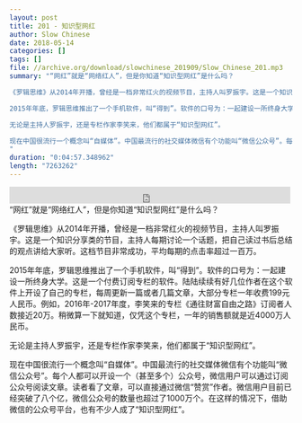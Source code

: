 ```yaml
---
layout: post
title: 201 - 知识型网红
author: Slow Chinese
date: 2018-05-14
categories: []
tags: []
file: //archive.org/download/slowchinese_201909/Slow_Chinese_201.mp3
summary: "“网红”就是“网络红人”，但是你知道“知识型网红”是什么吗？

《罗辑思维》从2014年开播，曾经是一档非常红火的视频节目，主持人叫罗振宇。这是一个知识分享类的节目，主持人每期讨论一个话题，把自己读过书后总结的观点讲给大家听。这档节目非常成功，平均每期的点击率超过一百万。

2015年年底，罗辑思维推出了一个手机软件，叫“得到”。软件的口号为：一起建设一所终身大学。这是一个付费订阅专栏的软件。陆陆续续有好几位作者在这个软件上开设了自己的专栏，每周更新一篇或者几篇文章，大部分专栏一年收费199元人民币。例如，2016年-2017年度，李笑来的专栏《通往财富自由之路》订阅者人数接近20万。稍微算一下就知道，仅凭这个专栏，一年的销售额就是近4000万人民币。

无论是主持人罗振宇，还是专栏作家李笑来，他们都属于“知识型网红”。

现在中国很流行一个概念叫“自媒体”。中国最流行的社交媒体微信有个功能叫“微信公众号”。每个人都可以开设一个（甚至多个）公众号，微信用户可以通过订阅公众号阅读文章。读者看了文章，可以直接通过微信“赞赏”作者。微信用户目前已经突破了八个亿，微信公众号的数量也超过了1000万个。在这样的情况下，借助微信的公众号平台，也有不少人成了“知识型网红”。
"
duration: "0:04:57.348962"
length: "7263262"
---
```


<iframe src="https://archive.org/embed/slowchinese_201909/Slow_Chinese_201.mp3" width="500" height="30" frameborder="0" webkitallowfullscreen="true" mozallowfullscreen="true" allowfullscreen></iframe>
“网红”就是“网络红人”，但是你知道“知识型网红”是什么吗？

《罗辑思维》从2014年开播，曾经是一档非常红火的视频节目，主持人叫罗振宇。这是一个知识分享类的节目，主持人每期讨论一个话题，把自己读过书后总结的观点讲给大家听。这档节目非常成功，平均每期的点击率超过一百万。

2015年年底，罗辑思维推出了一个手机软件，叫“得到”。软件的口号为：一起建设一所终身大学。这是一个付费订阅专栏的软件。陆陆续续有好几位作者在这个软件上开设了自己的专栏，每周更新一篇或者几篇文章，大部分专栏一年收费199元人民币。例如，2016年-2017年度，李笑来的专栏《通往财富自由之路》订阅者人数接近20万。稍微算一下就知道，仅凭这个专栏，一年的销售额就是近4000万人民币。

无论是主持人罗振宇，还是专栏作家李笑来，他们都属于“知识型网红”。

现在中国很流行一个概念叫“自媒体”。中国最流行的社交媒体微信有个功能叫“微信公众号”。每个人都可以开设一个（甚至多个）公众号，微信用户可以通过订阅公众号阅读文章。读者看了文章，可以直接通过微信“赞赏”作者。微信用户目前已经突破了八个亿，微信公众号的数量也超过了1000万个。在这样的情况下，借助微信的公众号平台，也有不少人成了“知识型网红”。
